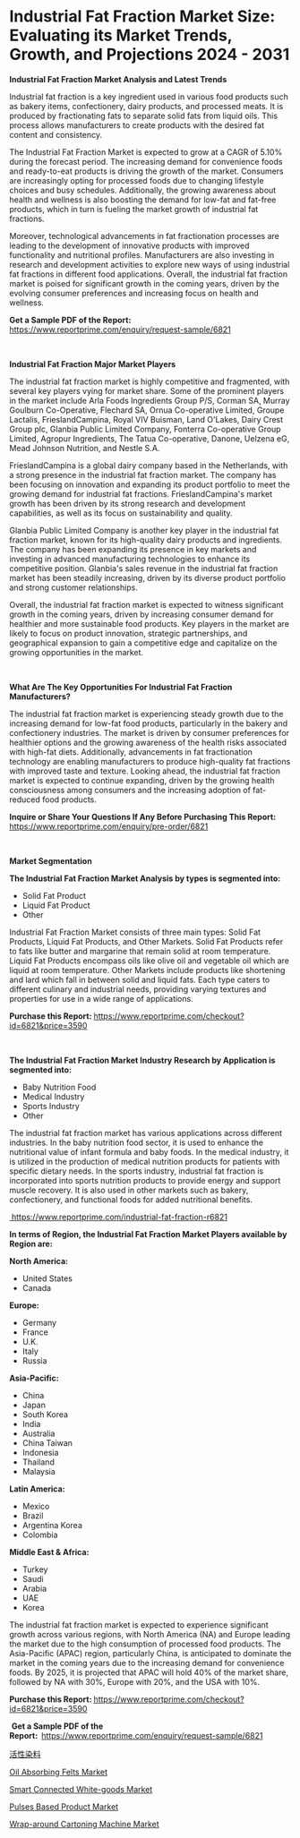 <p><h1>Industrial Fat Fraction Market Size: Evaluating its Market Trends, Growth, and Projections 2024 - 2031</h1></p><p><strong>Industrial Fat Fraction Market Analysis and Latest Trends</strong></p>
<p><p>Industrial fat fraction is a key ingredient used in various food products such as bakery items, confectionery, dairy products, and processed meats. It is produced by fractionating fats to separate solid fats from liquid oils. This process allows manufacturers to create products with the desired fat content and consistency.</p><p>The Industrial Fat Fraction Market is expected to grow at a CAGR of 5.10% during the forecast period. The increasing demand for convenience foods and ready-to-eat products is driving the growth of the market. Consumers are increasingly opting for processed foods due to changing lifestyle choices and busy schedules. Additionally, the growing awareness about health and wellness is also boosting the demand for low-fat and fat-free products, which in turn is fueling the market growth of industrial fat fractions.</p><p>Moreover, technological advancements in fat fractionation processes are leading to the development of innovative products with improved functionality and nutritional profiles. Manufacturers are also investing in research and development activities to explore new ways of using industrial fat fractions in different food applications. Overall, the industrial fat fraction market is poised for significant growth in the coming years, driven by the evolving consumer preferences and increasing focus on health and wellness.</p></p>
<p><strong>Get a Sample PDF of the Report:&nbsp;</strong> <a href="https://www.reportprime.com/enquiry/request-sample/6821">https://www.reportprime.com/enquiry/request-sample/6821</a></p>
<p>&nbsp;</p>
<p><strong>Industrial Fat Fraction Major Market Players</strong></p>
<p><p>The industrial fat fraction market is highly competitive and fragmented, with several key players vying for market share. Some of the prominent players in the market include Arla Foods Ingredients Group P/S, Corman SA, Murray Goulburn Co-Operative, Flechard SA, Ornua Co-operative Limited, Groupe Lactalis, FrieslandCampina, Royal VIV Buisman, Land O'Lakes, Dairy Crest Group plc, Glanbia Public Limited Company, Fonterra Co-operative Group Limited, Agropur Ingredients, The Tatua Co-operative, Danone, Uelzena eG, Mead Johnson Nutrition, and Nestle S.A.</p><p>FrieslandCampina is a global dairy company based in the Netherlands, with a strong presence in the industrial fat fraction market. The company has been focusing on innovation and expanding its product portfolio to meet the growing demand for industrial fat fractions. FrieslandCampina's market growth has been driven by its strong research and development capabilities, as well as its focus on sustainability and quality.</p><p>Glanbia Public Limited Company is another key player in the industrial fat fraction market, known for its high-quality dairy products and ingredients. The company has been expanding its presence in key markets and investing in advanced manufacturing technologies to enhance its competitive position. Glanbia's sales revenue in the industrial fat fraction market has been steadily increasing, driven by its diverse product portfolio and strong customer relationships.</p><p>Overall, the industrial fat fraction market is expected to witness significant growth in the coming years, driven by increasing consumer demand for healthier and more sustainable food products. Key players in the market are likely to focus on product innovation, strategic partnerships, and geographical expansion to gain a competitive edge and capitalize on the growing opportunities in the market.</p></p>
<p>&nbsp;</p>
<p><strong>What Are The Key Opportunities For Industrial Fat Fraction Manufacturers?</strong></p>
<p><p>The industrial fat fraction market is experiencing steady growth due to the increasing demand for low-fat food products, particularly in the bakery and confectionery industries. The market is driven by consumer preferences for healthier options and the growing awareness of the health risks associated with high-fat diets. Additionally, advancements in fat fractionation technology are enabling manufacturers to produce high-quality fat fractions with improved taste and texture. Looking ahead, the industrial fat fraction market is expected to continue expanding, driven by the growing health consciousness among consumers and the increasing adoption of fat-reduced food products.</p></p>
<p><strong>Inquire or Share Your Questions If Any Before Purchasing This Report:</strong> <a href="https://www.reportprime.com/enquiry/pre-order/6821">https://www.reportprime.com/enquiry/pre-order/6821</a></p>
<p>&nbsp;</p>
<p><strong>Market Segmentation</strong></p>
<p><strong>The Industrial Fat Fraction Market Analysis by types is segmented into:</strong></p>
<p><ul><li>Solid Fat Product</li><li>Liquid Fat Product</li><li>Other</li></ul></p>
<p><p>Industrial Fat Fraction Market consists of three main types: Solid Fat Products, Liquid Fat Products, and Other Markets. Solid Fat Products refer to fats like butter and margarine that remain solid at room temperature. Liquid Fat Products encompass oils like olive oil and vegetable oil which are liquid at room temperature. Other Markets include products like shortening and lard which fall in between solid and liquid fats. Each type caters to different culinary and industrial needs, providing varying textures and properties for use in a wide range of applications.</p></p>
<p><strong>Purchase this Report:&nbsp;</strong><a href="https://www.reportprime.com/checkout?id=6821&price=3590">https://www.reportprime.com/checkout?id=6821&price=3590</a></p>
<p>&nbsp;</p>
<p><strong>The Industrial Fat Fraction Market Industry Research by Application is segmented into:</strong></p>
<p><ul><li>Baby Nutrition Food</li><li>Medical Industry</li><li>Sports Industry</li><li>Other</li></ul></p>
<p><p>The industrial fat fraction market has various applications across different industries. In the baby nutrition food sector, it is used to enhance the nutritional value of infant formula and baby foods. In the medical industry, it is utilized in the production of medical nutrition products for patients with specific dietary needs. In the sports industry, industrial fat fraction is incorporated into sports nutrition products to provide energy and support muscle recovery. It is also used in other markets such as bakery, confectionery, and functional foods for added nutritional benefits.</p></p>
<p><a href="https://www.reportprime.com/industrial-fat-fraction-r6821">&nbsp;https://www.reportprime.com/industrial-fat-fraction-r6821</a></p>
<p><strong>In terms of Region, the Industrial Fat Fraction Market Players available by Region are:</strong></p>
<p>
    <p> <strong> North America: </strong>
        <ul>
            <li>United States</li>
            <li>Canada</li>
        </ul>
        </p> 
    <p> <strong> Europe: </strong>
        <ul>
            <li>Germany</li>
            <li>France</li>
            <li>U.K.</li>
            <li>Italy</li>
            <li>Russia</li>
        </ul>
        </p> 
    <p> <strong> Asia-Pacific: </strong>
        <ul>
            <li>China</li>
            <li>Japan</li>
            <li>South Korea</li>
            <li>India</li>
            <li>Australia</li>
            <li>China Taiwan</li>
            <li>Indonesia</li>
            <li>Thailand</li>
            <li>Malaysia</li>
        </ul>
        </p> 
    <p> <strong> Latin America: </strong>
        <ul>
            <li>Mexico</li>
            <li>Brazil</li>
            <li>Argentina Korea</li>
            <li>Colombia</li>
        </ul>
        </p> 
    <p> <strong> Middle East & Africa: </strong>
        <ul>
            <li>Turkey</li>
            <li>Saudi</li>
            <li>Arabia</li>
            <li>UAE</li>
            <li>Korea</li>
        </ul>
    </p>
    </p>
<p><p>The industrial fat fraction market is expected to experience significant growth across various regions, with North America (NA) and Europe leading the market due to the high consumption of processed food products. The Asia-Pacific (APAC) region, particularly China, is anticipated to dominate the market in the coming years due to the increasing demand for convenience foods. By 2025, it is projected that APAC will hold 40% of the market share, followed by NA with 30%, Europe with 20%, and the USA with 10%.</p></p>
<p><strong>Purchase this Report: </strong><a href="https://www.reportprime.com/checkout?id=6821&price=3590">https://www.reportprime.com/checkout?id=6821&price=3590</a></p>
<p>&nbsp;<strong>Get a Sample PDF of the Report:&nbsp;&nbsp;</strong><a href="https://www.reportprime.com/enquiry/request-sample/6821">https://www.reportprime.com/enquiry/request-sample/6821</a></p>
<p><strong></strong></p>
<p><p><a href="https://medium.com/@stevencornish04/%E3%82%A2%E3%82%AF%E3%83%86%E3%82%A3%E3%83%96%E6%9F%93%E6%96%99%E5%B8%82%E5%A0%B4-2024%E5%B9%B4%E3%81%8B%E3%82%892031%E5%B9%B4%E3%81%BE%E3%81%A7%E3%81%AE%E3%82%B0%E3%83%AD%E3%83%BC%E3%83%90%E3%83%AB%E3%81%8A%E3%82%88%E3%81%B3%E5%9C%B0%E5%9F%9F%E5%88%A5%E5%88%86%E6%9E%90-1d8e5c23f21e">活性染料</a></p><p><a href="https://medium.com/@amanda.hamilton54645/global-oil-absorbing-felts-market-status-2024-2031-and-forecast-by-region-product-end-use-694077b48ca5">Oil Absorbing Felts Market</a></p><p><a href="https://www.linkedin.com/pulse/global-smart-connected-white-goods-market-analysis-qlqae">Smart Connected White-goods Market</a></p><p><a href="https://github.com/brendafegmorris532/Market-Research-Report-List-1/blob/main/pulses-based-product-market.md">Pulses Based Product Market</a></p><p><a href="https://www.linkedin.com/pulse/global-wrap-around-cartoning-machine-industry-research-n3j7e">Wrap-around Cartoning Machine Market</a></p></p>